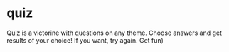 # quiz
Quiz is a victorine with questions on any theme. Choose answers and get results of your choice! If you want, try again. Get fun)
